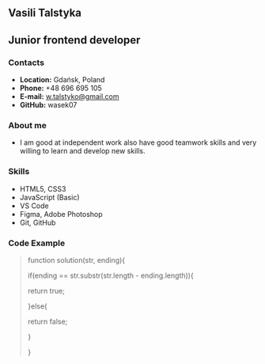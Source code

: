 ## **Vasili Talstyka** ##

## Junior frontend developer ##
### Contacts ###
* **Location:** Gdańsk, Poland
* **Phone:** +48 696 695 105
* **E-mail:** w.talstyko@gmail.com
* **GitHub:** wasek07


### About me ###
* I am good at independent work also have good teamwork skills and very willing to learn and develop new skills.

### Skills ###
* HTML5, CSS3
* JavaScript (Basic)
* VS Code
* Figma, Adobe Photoshop
* Git, GitHub

### Code Example ###
>function solution(str, ending){
>
>if(ending == str.substr(str.length - ending.length)){
>
> return true;
> 
>}else{
>
> return false;
> 
>}
>
>}
>